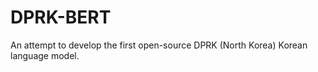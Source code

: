 # DPRK-BERT

An attempt to develop the first open-source DPRK (North Korea) Korean language model.  

